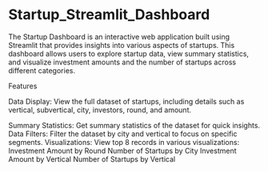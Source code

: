 # Startup_Streamlit_Dashboard
The Startup Dashboard is an interactive web application built using Streamlit that provides insights into various aspects of startups. This dashboard allows users to explore startup data, view summary statistics, and visualize investment amounts and the number of startups across different categories.

Features

Data Display: View the full dataset of startups, including details such as vertical, subvertical, city, investors, round, and amount.

Summary Statistics: Get summary statistics of the dataset for quick insights.
Data Filters: Filter the dataset by city and vertical to focus on specific segments.
Visualizations: View top 8 records in various visualizations:
Investment Amount by Round
Number of Startups by City
Investment Amount by Vertical
Number of Startups by Vertical
